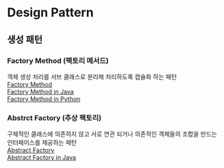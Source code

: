 # Design Pattern
## 생성 패턴
### Factory Method (팩토리 메서드)
객체 생성 처리를 서브 클래스로 분리해 처리하도록 캡슐화 하는 패턴<br/>
[Factory Method](https://github.com/mallycrip/DesignPattern/blob/master/Factory_Method.md)<br/>
[Factory Method in Java](https://github.com/mallycrip/DesignPattern/tree/master/Java/FactoryMethod/src)<br/>
[Factory Method in Python](https://github.com/mallycrip/DesignPattern/tree/master/Python/factory_method)<br/>
### Abstrct Factory (추상 팩토리)
구체적인 클래스에 의존하지 않고 서로 연관 되거나 의존적인 객체들의 조합을 만드는 인터페이스를 제공하는 패턴<br/>
[Abstract Factory](https://github.com/mallycrip/DesignPattern/blob/master/Abstract_Factory.md)<br/>
[Abstract Factory in Java](https://github.com/mallycrip/DesignPattern/tree/master/Java/AbstactFactory/src)<br/>

